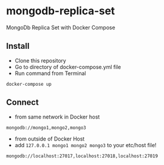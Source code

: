 # mongodb-replica-set

MongoDb Replica Set with Docker Compose

## Install

- Clone this repository
- Go to directory of docker-compose.yml file
- Run command from Terminal

`docker-compose up`

## Connect

- from same network in Docker host

`mongodb://mongo1,mongo2,mongo3`

- from outside of Docker Host
- add `127.0.0.1 mongo1 mongo2 mongo3` to your etc/host file!

`mongodb://localhost:27017,localhost:27018,localhost:27019`
